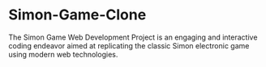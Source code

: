 # Simon-Game-Clone
The Simon Game Web Development Project is an engaging and interactive coding endeavor aimed at replicating the classic Simon electronic game using modern web technologies. 
